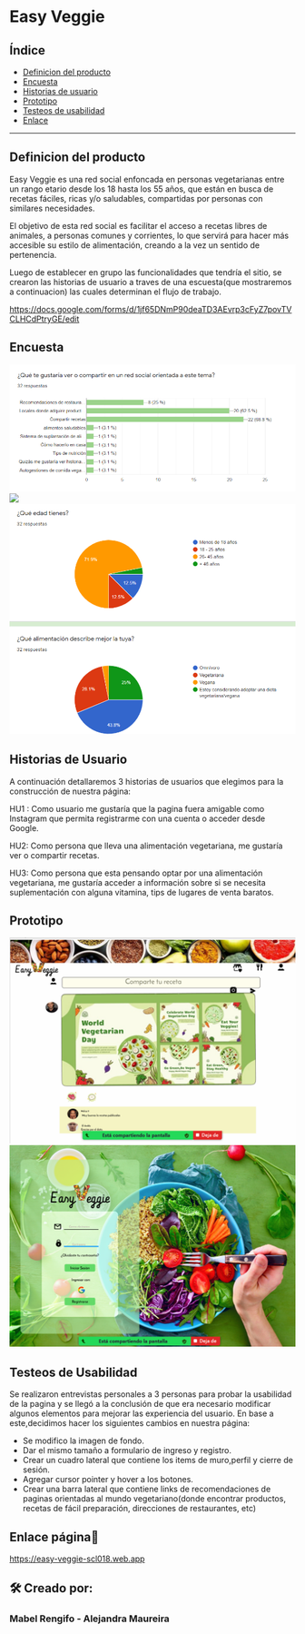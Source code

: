 # Easy Veggie
## Índice

* [Definicion del producto](#Definicion-de-producto)
* [Encuesta](#Encuesta)
* [Historias de usuario](#Historias-de-usuario)
* [Prototipo](#Prototipo)
* [Testeos de usabilidad](#Testeos-de-usabilidad)
* [Enlace](#enlace)
***

## Definicion del producto

Easy Veggie es una red social enfoncada en personas vegetarianas entre un rango etario desde los 18 hasta los 55 años, que están en busca de recetas fáciles, ricas y/o saludables, compartidas por personas con similares necesidades.

El objetivo de esta red social es facilitar el acceso a recetas libres de animales, a personas comunes y corrientes, lo que servirá para hacer más accesible su estilo de alimentación, creando a la vez un sentido de pertenencia.

Luego de establecer en grupo las funcionalidades que tendría el sitio, se crearon las historias de usuario a traves de una escuesta(que mostraremos a continuacion) las cuales determinan el flujo de trabajo.

https://docs.google.com/forms/d/1jf65DNmP90deaTD3AEvrp3cFyZ7povTVCLHCdPtryGE/edit

## Encuesta
![](src/imagenes/encuesta1.png)
![](src/imagenes/.encuesta3.png)
![](src/imagenes/encuesta4.png)


## Historias de Usuario

A continuación detallaremos 3 historias de usuarios que elegimos para la construcción de nuestra página:

HU1 : Como usuario me gustaría que la pagina fuera amigable como Instagram que permita registrarme con una cuenta o acceder desde Google.

HU2: Como persona que lleva una alimentación vegetariana, me gustaría ver o compartir recetas.

HU3: Como persona que esta pensando optar por una alimentación vegetariana, me gustaría acceder a información sobre si se necesita suplementación con alguna vitamina, tips de lugares de venta baratos.


## Prototipo
![](src/imagenes/figma1.png)
![](src/imagenes/figma2.png)


 ## Testeos de Usabilidad
 Se realizaron entrevistas personales a 3 personas para probar la usabilidad de la pagina y se llegó a la conclusión de que era necesario modificar algunos elementos para mejorar las experiencia del usuario. En base a este,decidimos hacer los siguientes cambios en nuestra página:

 - Se modifico la imagen de fondo.
 - Dar el mismo tamaño a formulario de ingreso y registro.
 - Crear un cuadro lateral que contiene los items de muro,perfil y cierre de sesión.
 - Agregar cursor pointer y hover a los botones.
 - Crear una barra lateral que contiene links de recomendaciones de paginas orientadas al mundo vegetariano(donde   encontrar productos, recetas de fácil preparación, direcciones de restaurantes, etc)


 ## Enlace página🚀
 https://easy-veggie-scl018.web.app

 ## 🛠️ Creado por:

 ### Mabel Rengifo - Alejandra Maureira

